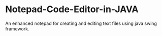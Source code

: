 # Notepad-Code-Editor-in-JAVA
An enhanced notepad for creating and editing text files using java swing framework.
